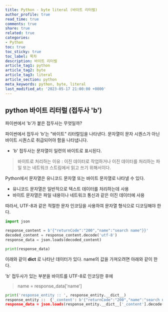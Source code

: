 ```yaml
---
title: Python - byte literal (바이트 리터럴)
author_profile: true
read_time: true
comments: true
share: true
related: true
categories:
- Python
toc: true
toc_sticky: true
toc_label: 목차
description: 바이트 리터럴
article_tag1: python
article_tag2: byte
article_tag3: literal
article_section: python
meta_keywords: python, byte, literal
last_modified_at: '2023-05-17 21:00:00 +0800'
---
```


## python 바이트 리터럴 (접두사 'b')

파이썬에서 'b'가 붙은 접두사는 무엇일까?

파이썬에서 접두사 'b'는 "바이트" 리터럴임을 나타낸다. 문자열이 문자 시퀀스가 ​​아닌 바이트 시퀀스로 취급되어야 함을 나타냅니다.


- 'b' 접두사는 문자열이 일련의 바이트로 표시된다.

> 바이트로 처리하는 이유 : 이진 데이터로 작업하거나 이진 데이터를 처리하는 파일 또는 네트워크 스트림에서 읽고 쓰기 위해서이다.

Python에서 문자열은 유니코드 문자열 또는 바이트 문자열로 나타낼 수 있다. 

- 유니코드 문자열은 일반적으로 텍스트 데이터를 처리하는데 사용
- 바이트 문자열은 파일 내용이나 네트워크 통신과 같은 이진 데이터에 사용

따라서, UTF-8과 같은 적절한 문자 인코딩을 사용하여 문자열 형식으로 디코딩해야 한다.

```python
import json

response_content = b'{"returnCode":"200","name":"search name"}}'
decoded_content = response_content.decode('utf-8')
response_data = json.loads(decoded_content)

print(response_data)
```

이래와 같이 __dict__ 로 나타난 데이터가 있다.
name의 값을 가져오려면 아래와 같이 한다.

'b' 접두사가 있는 부분을 바이트를 UTF-8로 인코딩한 후에
> name = response_data['name']

```python
print('response_entity :: ', response_entity.__dict__)
response_entity ::  {'_content': b'{"returnCode":"200","name":"search name"}}
response_data = json.loads(response_entity.__dict__['_content'].decode('utf-8'))
```
